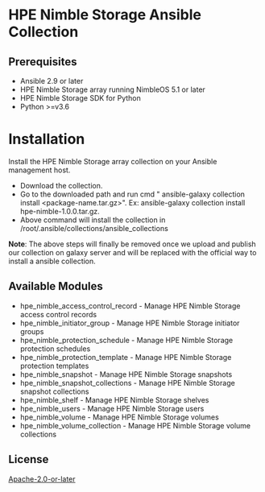 # HPE Nimble Storage Ansible Collection

## Prerequisites

- Ansible 2.9 or later
- HPE Nimble Storage array running NimbleOS 5.1 or later
- HPE Nimble Storage SDK for Python
- Python >=v3.6

# Installation

Install the HPE Nimble Storage array collection on your Ansible management host.

- Download the collection.
- Go to the downloaded path and run cmd " ansible-galaxy collection install <package-name.tar.gz>". Ex: ansible-galaxy collection install hpe-nimble-1.0.0.tar.gz.
- Above command will install the collection in /root/.ansible/collections/ansible_collections

**Note**: The above steps will finally be removed once we upload and publish our collection on galaxy server and will be replaced with the official way to install a ansible collection.

## Available Modules

- hpe_nimble_access_control_record - Manage HPE Nimble Storage access control records
- hpe_nimble_initiator_group - Manage HPE Nimble Storage initiator groups
- hpe_nimble_protection_schedule - Manage HPE Nimble Storage protection schedules
- hpe_nimble_protection_template - Manage HPE Nimble Storage protection templates
- hpe_nimble_snapshot - Manage HPE Nimble Storage snapshots
- hpe_nimble_snapshot_collections - Manage HPE Nimble Storage snapshot collections
- hpe_nimble_shelf - Manage HPE Nimble Storage shelves
- hpe_nimble_users -  Manage HPE Nimble Storage users
- hpe_nimble_volume -  Manage HPE Nimble Storage volumes
- hpe_nimble_volume_collection - Manage HPE Nimble Storage volume collections

## License

[Apache-2.0-or-later](http://www.apache.org/licenses/LICENSE-2.0)
